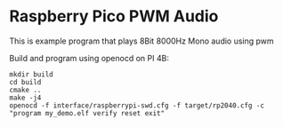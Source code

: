 # Raspberry Pico PWM Audio
This is example program that plays 8Bit 8000Hz Mono audio using pwm

Build and program using openocd on PI 4B: 
```
mkdir build
cd build
cmake ..
make -j4
openocd -f interface/raspberrypi-swd.cfg -f target/rp2040.cfg -c "program my_demo.elf verify reset exit"
```
